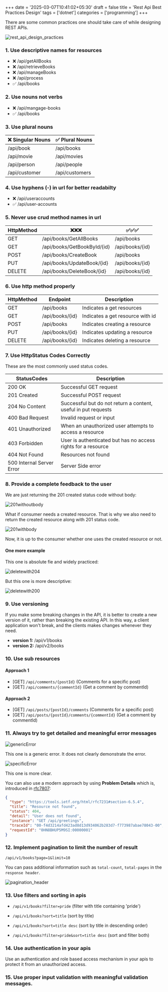 +++
date = '2025-03-07T10:41:02+05:30'
draft = false
title = 'Rest Api Best Practices Design'
tags = ['dotnet']
categories = ['programming']
+++

There are some common practices one should take care of while designing REST APIs.

![rest_api_design_practices](/images/rest_api_design_practices.webp)

### 1. Use descriptive names for resources

- ❌ /api/getAllBooks
- ❌ /api/retrieveBooks
- ❌ /api/manageBooks
- ❌ /api/process
- ✅ /api/books

### 2. Use nouns not verbs

- ❌ /api/mangage-books
- ✅ /api/books

### 3. Use plural nouns

| ❌ Singular Nouns | ✅ Plural Nouns |
| ----------------- | --------------- |
| /api/book         | /api/books      |
| /api/movie        | /api/movies     |
| /api/person       | /api/people     |
| /api/customer     | /api/customers  |

### 4. Use hyphens (-) in url for better readabilty

- ❌ /api/useraccounts
- ✅ /api/user-accounts

### 5. Never use crud method names in url

| HttpMethod | ❌❌❌                      | ✅✅✅          |
| ---------- | --------------------------- | --------------- |
| GET        | /api/books/GetAllBooks      | /api/books      |
| GET        | /api/books/GetBookById/{id} | /api/books/{id} |
| POST       | /api/books/CreateBook       | /api/books      |
| PUT        | /api/books/UpdateBook/{id}  | /api/books/{id} |
| DELETE     | /api/books/DeleteBook/{id}  | /api/books/{id} |

### 6. Use http method properly

| HttpMethod | Endpoint        | Description                      |
| ---------- | --------------- | -------------------------------- |
| GET        | /api/books      | Indicates a get resources        |
| GET        | /api/books/{id} | Indicates a get resource with id |
| POST       | /api/books      | Indicates creating a resource    |
| PUT        | /api/books/{id} | Indicates updating a resource    |
| DELETE     | /api/books/{id} | Indicates deleting a resource    |

### 7. Use HttpStatus Codes Correctly

These are the most commonly used status codes.

| StatusCodes               | Description                                                    |
| ------------------------- | -------------------------------------------------------------- |
| 200 OK                    | Successful GET request                                         |
| 201 Created               | Successful POST request                                        |
| 204 No Content            | Successful but do not return a content, useful in put requests |
| 400 Bad Request           | Invalid request or input                                       |
| 401 Unauthorized          | When an unauthorized user attempts to access a resource        |
| 403 Forbidden             | User is authenticated but has no access rights for a resource  |
| 404 Not Found             | Resources not found                                            |
| 500 Internal Server Error | Server Side error                                              |

### 8. Provide a complete feedback to the user

We are just returning the 201 created status code without body:

![201withoutbody](/images/201withoutbody.jpg)

What if consumer needs a created resource. That is why we also need to return the created resource along with 201 status code.

![201withbody](/images/201withbody.jpg)

Now, it is up to the consumer whether one uses the created resource or not.

#### One more example

This one is absolute fie and widely practiced:

![deletewith204](/images/deletewith204.jpg)

But this one is more descriptive:

![deletewith200](/images/deletewith200.jpg)

### 9. Use versioning

If you make some breaking changes in the API, it is better to create a new version of it, rather than breaking the existing API. In this way, a client application won't break, and the clients makes changes whenever they need.

- **version 1:** /api/v1/books
- **version 2:** /api/v2/books

### 10. Use sub resources

#### Approach 1

- [GET] `/api/comments/{postId}` (Comments for a specific post)
- [GET] `/api/comments/{commentId}` (Get a comment by commentId)

#### Approach 2

- [GET] `/api/posts/{postId}/comments` (Comments for a specific post)
- [GET] `/api/posts/{postId}/comments/{commentId}` (Get a comment by commentId)

### 11. Always try to get detailed and meaningful error messages

![genericError](/images/genericError.jpg)

This one is a generic error. It does not clearly demonstrate the error.

![specificError](/images/specificError.jpg)

This one is more clear.

You can also use a modern approach by using **Problem Details** which is, introduced in [rfc7807](https://datatracker.ietf.org/doc/html/rfc7807):

```json
{
  "type": "https://tools.ietf.org/html/rfc7231#section-6.5.4",
  "title": "Resource not found",
  "status": 404,
  "detail": "User does not found",
  "instance": "GET /api/greetings",
  "traceId": "00-f4d3214afd423ad8d13d934062b283d7-f773987abae78043-00",
  "requestId": "0HN8BHUP5M9SI:00000001"
}
```

### 12. Implement pagination to limit the number of result

`/api/v1/books?page=1&limit=10`

You can pass additional information such as `total-count`, `total-pages` in the `response header`.

![pagination_header](/images/pagination_header.jpg)

### 13. Use filters and sorting in apis

- `/api/v1/books?filter=pride` (filter with title containing 'pride')

- `/api/v1/books?sort=title` (sort by title)

- `/api/v1/books?sort=title desc` (sort by title in descending order)

- `/api/v1/books?filter=pride&sort=title desc` (sort and filter both)

### 14. Use authentication in your apis

Use an authentication and role based access mechanism in your apis to protect it from an unauthorized access.

### 15. Use proper input validation with meaningful validation messages.
